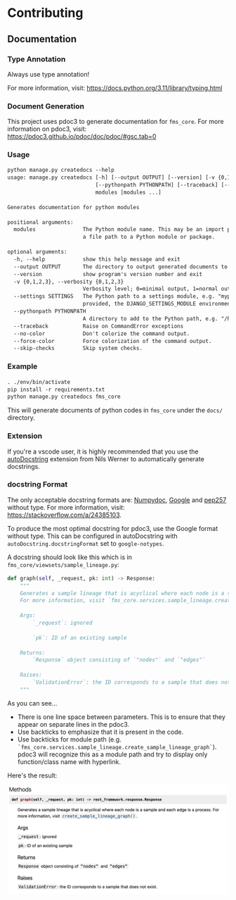 # Contributing

## Documentation

### Type Annotation

Always use type annotation!

For more information, visit: https://docs.python.org/3.11/library/typing.html

### Document Generation

This project uses pdoc3 to generate documentation for `fms_core`.
For more information on pdoc3, visit: <https://pdoc3.github.io/pdoc/doc/pdoc/#gsc.tab=0>

### Usage

```txt
python manage.py createdocs --help
usage: manage.py createdocs [-h] [--output OUTPUT] [--version] [-v {0,1,2,3}] [--settings SETTINGS]
                            [--pythonpath PYTHONPATH] [--traceback] [--no-color] [--force-color] [--skip-checks]
                            modules [modules ...]

Generates documentation for python modules

positional arguments:
  modules               The Python module name. This may be an import path resolvable in the current environment, or
                        a file path to a Python module or package.

optional arguments:
  -h, --help            show this help message and exit
  --output OUTPUT       The directory to output generated documents to (default: ./docs)
  --version             show program's version number and exit
  -v {0,1,2,3}, --verbosity {0,1,2,3}
                        Verbosity level; 0=minimal output, 1=normal output, 2=verbose output, 3=very verbose output
  --settings SETTINGS   The Python path to a settings module, e.g. "myproject.settings.main". If this isn't
                        provided, the DJANGO_SETTINGS_MODULE environment variable will be used.
  --pythonpath PYTHONPATH
                        A directory to add to the Python path, e.g. "/home/djangoprojects/myproject".
  --traceback           Raise on CommandError exceptions
  --no-color            Don't colorize the command output.
  --force-color         Force colorization of the command output.
  --skip-checks         Skip system checks.
```

### Example

```txt
. ./env/bin/activate
pip install -r requirements.txt
python manage.py createdocs fms_core
```

This will generate documents of python codes in `fms_core` under the `docs/` directory.

### Extension

If you're a vscode user, it is highly recommended that you use the [autoDocstring](https://marketplace.visualstudio.com/items?itemName=njpwerner.autodocstring) extension from Nils Werner to automatically generate docstrings.

### docstring Format

The only acceptable docstring formats are: [Numpydoc](https://numpydoc.readthedocs.io/en/latest/), [Google](https://github.com/google/styleguide/blob/gh-pages/pyguide.md#38-comments-and-docstrings) and [pep257](https://peps.python.org/pep-0257/) without type. For more information, visit: <https://stackoverflow.com/a/24385103>.

To produce the most optimal docstring for pdoc3, use
the Google format without type. This can be configured in autoDocstring with `autoDocstring.docstringFormat` set to `google-notypes`.

A docstring should look like this which is in `fms_core/viewsets/sample_lineage.py`:

```python
def graph(self, _request, pk: int) -> Response:
    """
    Generates a sample lineage that is acyclical where each node is a sample and each edge is a process.
    For more information, visit `fms_core.services.sample_lineage.create_sample_lineage_graph`.

    Args:
        `_request`: ignored

        `pk`: ID of an existing sample

    Returns:
        `Response` object consisting of `"nodes"` and `"edges"`

    Raises:
        `ValidationError`: the ID corresponds to a sample that does not exist.
    """
```

As you can see...

- There is one line space between parameters. This is to ensure that they appear on separate lines in the pdoc3.
- Use backticks to emphasize that it is present in the code.
- Use backticks for module path (e.g. `` `fms_core.services.sample_lineage.create_sample_lineage_graph` ``). pdoc3 will recognize this as a module path and try to display only function/class name with hyperlink.

Here's the result:

![](./pdoc-example.png)